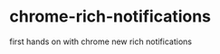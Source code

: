 chrome-rich-notifications
=========================

first hands on with chrome new rich notifications
